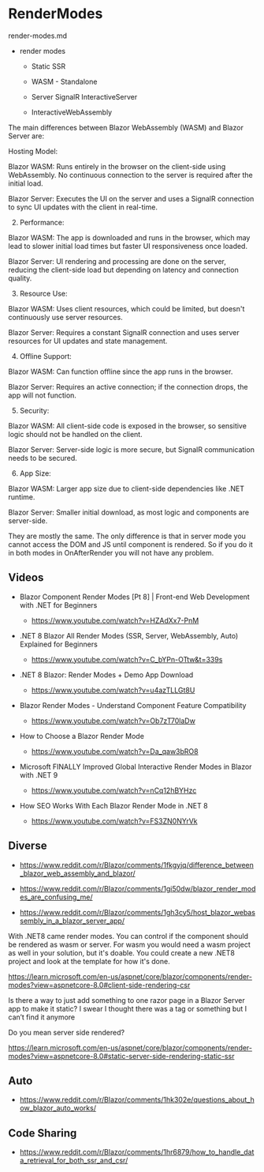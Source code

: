 # RenderModes

render-modes.md

*   render modes

    *   Static SSR

    *   WASM - Standalone

    *   Server SignalR InteractiveServer

    *   InteractiveWebAssembly


The main differences between Blazor WebAssembly (WASM) and Blazor Server are:

Hosting Model:

Blazor WASM: Runs entirely in the browser on the client-side using WebAssembly. No continuous connection to the server is required after the initial load.

Blazor Server: Executes the UI on the server and uses a SignalR connection to sync UI updates with the client in real-time.

2. Performance:

Blazor WASM: The app is downloaded and runs in the browser, which may lead to slower initial load times but faster UI responsiveness once loaded.

Blazor Server: UI rendering and processing are done on the server, reducing the client-side load but depending on latency and connection quality.

3. Resource Use:

Blazor WASM: Uses client resources, which could be limited, but doesn't continuously use server resources.

Blazor Server: Requires a constant SignalR connection and uses server resources for UI updates and state management.

4. Offline Support:

Blazor WASM: Can function offline since the app runs in the browser.

Blazor Server: Requires an active connection; if the connection drops, the app will not function.

5. Security:

Blazor WASM: All client-side code is exposed in the browser, so sensitive logic should not be handled on the client.

Blazor Server: Server-side logic is more secure, but SignalR communication needs to be secured.

6. App Size:

Blazor WASM: Larger app size due to client-side dependencies like .NET runtime.

Blazor Server: Smaller initial download, as most logic and components are server-side.


They are mostly the same. The only difference is that in server mode you cannot access the DOM and JS until component is rendered. So if you do it in both modes in OnAfterRender you will not have any problem.


## Videos

*   Blazor Component Render Modes [Pt 8] | Front-end Web Development with .NET for Beginners

    *   https://www.youtube.com/watch?v=HZAdXx7-PnM

*   .NET 8 Blazor All Render Modes (SSR, Server, WebAssembly, Auto) Explained for Beginners

    *   https://www.youtube.com/watch?v=C_bYPn-OTtw&t=339s

*   .NET 8 Blazor: Render Modes + Demo App Download

    *   https://www.youtube.com/watch?v=u4azTLLGt8U

*   Blazor Render Modes - Understand Component Feature Compatibility

    *   https://www.youtube.com/watch?v=Ob7zT70laDw

*   How to Choose a Blazor Render Mode

    *   https://www.youtube.com/watch?v=Da_qaw3bRO8

*   Microsoft FINALLY Improved Global Interactive Render Modes in Blazor with .NET 9

    *   https://www.youtube.com/watch?v=nCq12hBYHzc

*   How SEO Works With Each Blazor Render Mode in .NET 8

    *   https://www.youtube.com/watch?v=FS3ZN0NYrVk


## Diverse

*   https://www.reddit.com/r/Blazor/comments/1fkgyjq/difference_between_blazor_web_assembly_and_blazor/

*   https://www.reddit.com/r/Blazor/comments/1gi50dw/blazor_render_modes_are_confusing_me/

*   https://www.reddit.com/r/Blazor/comments/1gh3cy5/host_blazor_webassembly_in_a_blazor_server_app/

With .NET8 came render modes. You can control if the component should be rendered as wasm or server. For wasm you would need a wasm project as well in your solution, but it's doable. You could create a new .NET8 project and look at the template for how it's done.

https://learn.microsoft.com/en-us/aspnet/core/blazor/components/render-modes?view=aspnetcore-8.0#client-side-rendering-csr

Is there a way to just add something to one razor page in a Blazor Server app to make it static? I swear I thought there was a tag or something but I can’t find it anymore

Do you mean server side rendered?

https://learn.microsoft.com/en-us/aspnet/core/blazor/components/render-modes?view=aspnetcore-8.0#static-server-side-rendering-static-ssr


## Auto

*   https://www.reddit.com/r/Blazor/comments/1hk302e/questions_about_how_blazor_auto_works/


## Code Sharing

*   https://www.reddit.com/r/Blazor/comments/1hr6879/how_to_handle_data_retrieval_for_both_ssr_and_csr/